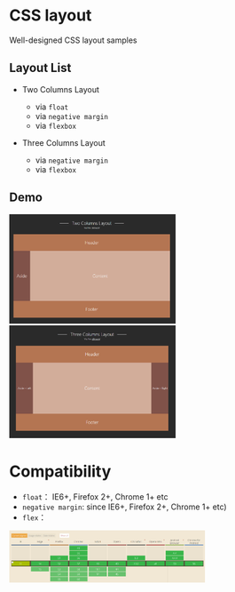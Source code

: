 # CSS layout

Well-designed CSS layout samples

## Layout List

- Two Columns Layout
	- via `float`
	- via `negative margin`
	- via `flexbox`
	
- Three Columns Layout
	- via `negative margin`
	- via `flexbox`

## Demo

<img style="width: 300px" src="img/01.png" alt="">

<img style="width: 300px" src="img/02.png" alt="">

# Compatibility

- `float`： IE6+, Firefox 2+, Chrome 1+ etc
- `negative margin`: since IE6+, Firefox 2+, Chrome 1+ etc)
- `flex`： 

<img style="width: 70%" src="img/03.png" alt="">